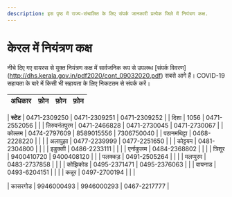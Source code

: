 ```yaml
---
description: इस पृष्ठ में राज्य-संचालित के लिए संपर्क जानकारी प्रत्येक जिले में नियंत्रण कक्ष.
---
```


# केरल में नियंत्रण कक्ष

नीचे दिए गए वायरस से युक्त नियंत्रण कक्ष में सार्वजनिक रूप से उपलब्ध [संपर्क विवरण] (http://dhs.kerala.gov.in/pdf2020/cont_09032020.pdf) सबसे आगे हैं। COVID-19 सहायता के बारे में किसी भी सहायता के लिए निकटतम से संपर्क करें।

| अधिकार | फ़ोन | फ़ोन | फ़ोन |
| :--- | ---: | ---: | ---: |

| **स्टेट** | 0471-2309250 | 0471-2309251 | 0471-2309252 |
| 
दिशा | 1056 | 0471-2552056 | |
| तिरुवनंतपुरम | 0471-2466828 | 0471-2730045 | 0471-2730067 |
| कोल्लम | 0474-2797609 | 8589015556 | 7306750040 |
| पठानमथिट्टा | 0468-2228220 | | |
| अलापुझा | 0477-2239999 | 0477-2251650 | |
| कोट्टयम | 0481-2304800 | | |
| इडुक्की | 0486-2233111 | | |
| एर्नाकुलम | 0484-2368802 | | |
| त्रिशूर | 9400410720 | 9400408120 | |
| पलक्कड़ | 0491-2505264 | | |
| मलप्पुरम | 0483-2737858 | | |
| कोझिकोड | 0495-2371471 | 0495-2376063 | |
| वायनाड | 0493-6204151 | | |
| कन्नूर | 0497-2700194 | | |

| कासरगोड | 9946000493 | 9946000293 | 0467-2217777 |
